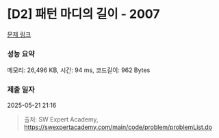 # [D2] 패턴 마디의 길이 - 2007 

[문제 링크](https://swexpertacademy.com/main/code/problem/problemDetail.do?contestProbId=AV5P1kNKAl8DFAUq) 

### 성능 요약

메모리: 26,496 KB, 시간: 94 ms, 코드길이: 962 Bytes

### 제출 일자

2025-05-21 21:16



> 출처: SW Expert Academy, https://swexpertacademy.com/main/code/problem/problemList.do